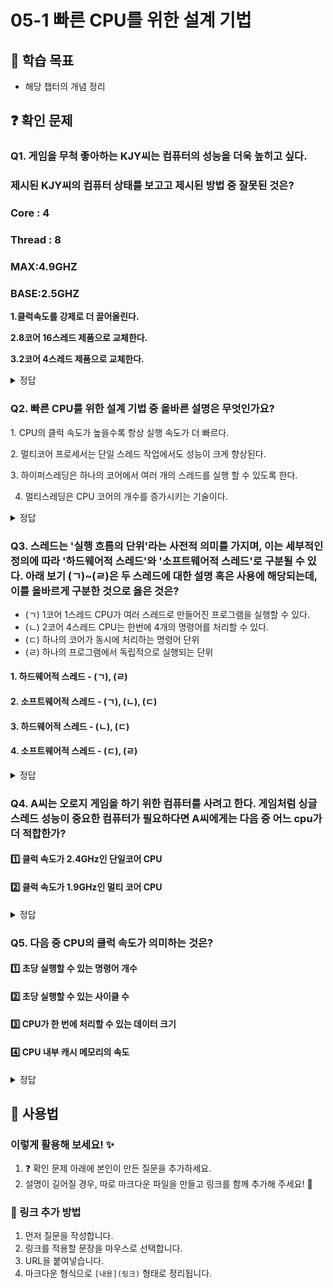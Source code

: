 # 05-1 빠른 CPU를 위한 설계 기법

## 📌 학습 목표
- 해당 챕터의 개념 정리

## ❓ 확인 문제
### Q1. 게임을 무척 좋아하는 KJY씨는 컴퓨터의 성능을 더욱 높히고 싶다.
### 제시된 KJY씨의 컴퓨터 상태를 보고고 제시된 방법 중 잘못된 것은? 

### Core : 4
### Thread : 8
### MAX:4.9GHZ
### BASE:2.5GHZ

**1.클럭속도를 강제로 더 끌어올린다.**

**2.8코어 16스레드 제품으로 교체한다.**

**3.2코어 4스레드 제품으로 교체한다.**

<details>
<summary>정답</summary>

- **3. 2코어 4스레드 제품으로 교체한다.**   

**[해설]**
1.클럭 속도를 강제로 올리는 것은 오버클럭킹이라는 기법으로 
 기본적으로 클럭 속도가 높으면 컴퓨터의 성능은 오른다.
다만 과하게 사용할 경우 발열 문제등이 발생하기에 적절히 사용해야 한다.
2.코어란 명령어를 실행하는 부품으로 코어가 8개라는 것은 명령어를 실행하는 부품을 8개 포함하고 있다는 것이다. 
스레드는 컴퓨터가 함번에 처리할수 있는 명령어 단위를 의미한다. 
즉 16스레드란 한번에 16가지 명령어를 처리 할 수 있다. 

3.코어와 스레드가 위의 설명한 대로이기에 코어와 스레드가 기존보다 줄어든다면 
컴퓨터의 성능은 오히려 떨어질 것이다. 

---

</details>

### Q2. 빠른 CPU를 위한 설계 기법 중 올바른 설명은 무엇인가요?

1️. CPU의 클럭 속도가 높을수록 항상 실행 속도가 더 빠르다.

2️. 멀티코어 프로세서는 단일 스레드 작업에서도 성능이 크게 향상된다.

3️. 하이퍼스레딩은 하나의 코어에서 여러 개의 스레드를 실행 할 수 있도록 한다.

4. 멀티스레딩은 CPU 코어의 개수를 증가시키는 기술이다.

<details>
<summary>정답</summary>

- **3. 하이퍼스레딩은 하나의 코어에서 여러 개의 스레드를 실행 할 수 있도록 한다.**   
  - 하이퍼스레딩은 인텔에서 개발한 기술로, 한 개의 코어가 마치 두 개의 논리적 코어처럼 동작하도록 하여 병렬 처리를 향상시키는 기능입니다.

**[해설]**

- **1. CPU의 클럭 속도가 높을수록 항상 실행 속도가 더 빠르다. X**   
  - 클럭 속도(GHz)가 높으면 CPU가 초당 실행할 수 있는 명령어 수가 증가
  - 하지만 아키텍처, 캐시 메모리, 전력 효율성 등 다른 요소에 따라 성능 차이가 날 수 있음
  - 클럭 속도가 높아도 성능이 항상 빠른 것은 아님 (예: 최신 저클럭 CPU가 과거 고클럭 CPU보다 더 빠를 수도 있음)


- **2️. 멀티코어 프로세서는 단일 스레드 작업에서도 성능이 크게 향상된다. X**   
  - 여러 개의 코어가 있어서 멀티스레드 환경에서는 성능이 향상됨
  - 단일 스레드(single-thread) 작업에서는 큰 차이가 없을 수도 있음
  - 멀티코어는 단일 스레드 작업에서 반드시 성능 향상을 보장하지 않음
  

- **4. 멀티스레딩은 CPU 코어의 개수를 증가시키는 기술이다. X** 
  - 하나의 프로그램이 여러 개의 스레드를 생성하여 CPU의 여러 코어를 효율적으로 활용하는 기법
  - 멀티스레딩은 CPU의 코어 개수를 늘리는 기술이 아니라, 여러 개의 스레드를 활용하는 기법
  
---

</details>

### Q3. 스레드는 '실행 흐름의 단위'라는 사전적 의미를 가지며, 이는 세부적인 정의에 따라 '하드웨어적 스레드'와 '소프트웨어적 스레드'로 구분될 수 있다. 아래 보기 (ㄱ)~(ㄹ)은 두 스레드에 대한 설명 혹은 사용에 해당되는데, 이를 올바르게 구분한 것으로 옳은 것은?

- (ㄱ) 1코어 1스레드 CPU가 여러 스레드로 만들어진 프로그램을 실행할 수 있다.
- (ㄴ) 2코어 4스레드 CPU는 한번에 4개의 명령어를 처리할 수 있다.
- (ㄷ) 하나의 코어가 동시에 처리하는 명령어 단위
- (ㄹ) 하나의 프로그램에서 독립적으로 실행되는 단위

#### 1. 하드웨어적 스레드 - (ㄱ), (ㄹ)
#### 2. 소프트웨어적 스레드 - (ㄱ), (ㄴ), (ㄷ)
#### 3. 하드웨어적 스레드 - (ㄴ), (ㄷ)
#### 4. 소프트웨어적 스레드 - (ㄷ), (ㄹ)

<details>
<summary>정답</summary>

#### 3. 하드웨어적 스레드 - (ㄴ), (ㄷ)  
- CPU에서 사용되는 스레드와 프로그래밍에서 사용되는 스레드는 용례가 다르기 때문에, 각 의미를 갖는 스레드를 구분할 필요가 있습니다.
- 하드웨어적 스레드는 하나의 코어가 동시에 처리하는 명령어 단위를 의미합니다.
- 소프트웨어적 스레드는 하나의 프로그램에서 독립적으로 실행되는 단위를 의미합니다. 
- 따라서 하드웨어적 스레드는 (ㄴ), (ㄷ), 소프트웨어적 스레드는 (ㄱ), (ㄹ) 로 구분할 수 있습니다. 
  
---

</details> 

### Q4. A씨는 오로지 게임을 하기 위한 컴퓨터를 사려고 한다. 게임처럼 싱글 스레드 성능이 중요한 컴퓨터가 필요하다면 A씨에게는 다음 중 어느 cpu가 더 적합한가?
#### 1️⃣ 클럭 속도가 2.4GHz인 단일코어 CPU 
#### 2️⃣ 클럭 속도가 1.9GHz인 멀티 코어 CPU

<details> 
<summary>정답</summary>
#### 1️⃣ 클럭 속도가 2.4GHz인 단일코어 CPU

**[해설]**
- 게임은 일반적으로 **싱글 스레드 성능**이 중요하기 때문에, 클럭 속도가 더 높은 단일 코어 CPU가 더 적합하다.
- 대부분의 게임은 멀티 코어를 어느 정도 활용하긴 하지만, 여전히 **단일 스레드 성능**이 게임 프레임 레이트(FPS)에 큰 영향을 미치고 있다.
-  클럭 속도가 높을수록 한 스레드에서 더 많은 연산을 수행할 수 있어, 결과적으로 게임 성능이 향상될 가능성이 크다. 
</details>


### Q5. 다음 중 CPU의 클럭 속도가 의미하는 것은?

#### 1️⃣ 초당 실행할 수 있는 명령어 개수
#### 2️⃣ 초당 실행할 수 있는 사이클 수
#### 3️⃣ CPU가 한 번에 처리할 수 있는 데이터 크기
#### 4️⃣ CPU 내부 캐시 메모리의 속도

<details>
<summary>정답</summary>

<h4>2️⃣ 초당 실행할 수 있는 사이클 수</h4>

- 클럭 속도는 CPU가 초당 실행할 수 있는 **사이클(Clock Cycle)** 수를 의미함.

---
#### 1️⃣ 말 그대로 명령어 개수를 의미하며 클럭이 높다고 항상 명령어 실행 속도가 높은 것은 아니라는 것을 알아야 됨.

#### 3️⃣ CPU가 한 번에 처리할 수 있는 데이터 크기는 **버스 폭**과 관련됨.

#### 4️⃣ 캐시 메모리의 속도는 클럭 속도와 직접적인 관련이 없음.

</details>


## 📝 사용법  
### 이렇게 활용해 보세요! ✨  
1. ❓ 확인 문제 아래에 본인이 만든 질문을 추가하세요.  
2. 설명이 길어질 경우, 따로 마크다운 파일을 만들고 링크를 함께 추가해 주세요! 🔗  

### 🔗 링크 추가 방법  
1. 먼저 질문을 작성합니다.  
2. 링크를 적용할 문장을 마우스로 선택합니다.  
3. URL을 붙여넣습니다.  
4. 마크다운 형식으로 `[내용](링크)` 형태로 정리됩니다.  
